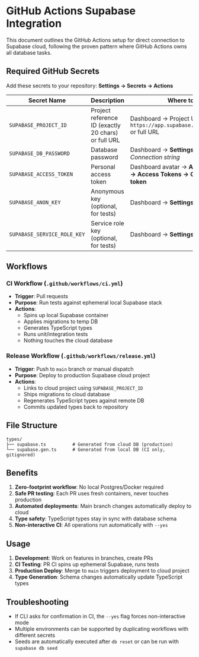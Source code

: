# GitHub Actions Supabase Integration

This document outlines the GitHub Actions setup for direct connection to Supabase cloud, following the proven pattern where GitHub Actions owns all database tasks.

## Required GitHub Secrets

Add these secrets to your repository: **Settings → Secrets → Actions**

| Secret Name | Description | Where to Find |
|-------------|-------------|---------------|
| `SUPABASE_PROJECT_ID` | Project reference ID (exactly 20 chars) or full URL | Dashboard → Project URL `https://app.supabase.com/project/<ref>` or full URL |
| `SUPABASE_DB_PASSWORD` | Database password | Dashboard → **Settings → Database** → *Connection string* |
| `SUPABASE_ACCESS_TOKEN` | Personal access token | Dashboard avatar → **Account Settings → Access Tokens → Generate new token** |
| `SUPABASE_ANON_KEY` | Anonymous key (optional, for tests) | Dashboard → **Settings → API** |
| `SUPABASE_SERVICE_ROLE_KEY` | Service role key (optional, for tests) | Dashboard → **Settings → API** |

## Workflows

### CI Workflow (`.github/workflows/ci.yml`)
- **Trigger**: Pull requests
- **Purpose**: Run tests against ephemeral local Supabase stack
- **Actions**: 
  - Spins up local Supabase container
  - Applies migrations to temp DB
  - Generates TypeScript types
  - Runs unit/integration tests
  - Nothing touches the cloud database

### Release Workflow (`.github/workflows/release.yml`)
- **Trigger**: Push to `main` branch or manual dispatch
- **Purpose**: Deploy to production Supabase cloud project
- **Actions**:
  - Links to cloud project using `SUPABASE_PROJECT_ID`
  - Ships migrations to cloud database
  - Regenerates TypeScript types against remote DB
  - Commits updated types back to repository

## File Structure

```
types/
├── supabase.ts          # Generated from cloud DB (production)
└── supabase.gen.ts      # Generated from local DB (CI only, gitignored)
```

## Benefits

1. **Zero-footprint workflow**: No local Postgres/Docker required
2. **Safe PR testing**: Each PR uses fresh containers, never touches production
3. **Automated deployments**: Main branch changes automatically deploy to cloud
4. **Type safety**: TypeScript types stay in sync with database schema
5. **Non-interactive CI**: All operations run automatically with `--yes`

## Usage

1. **Development**: Work on features in branches, create PRs
2. **CI Testing**: PR CI spins up ephemeral Supabase, runs tests
3. **Production Deploy**: Merge to `main` triggers deployment to cloud project
4. **Type Generation**: Schema changes automatically update TypeScript types

## Troubleshooting

- If CLI asks for confirmation in CI, the `--yes` flag forces non-interactive mode
- Multiple environments can be supported by duplicating workflows with different secrets
- Seeds are automatically executed after `db reset` or can be run with `supabase db seed`